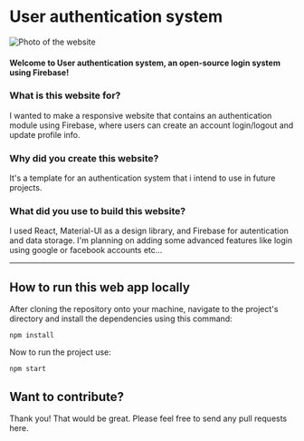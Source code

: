 # User authentication system
![Photo of the website](/src/assests/user-auth-app.gif)


#### Welcome to User authentication system, an open-source login system using Firebase!

### What is this website for?
I wanted to make a responsive website that contains an authentication module using Firebase, where users can create an account login/logout and update profile info.

### Why did you create this website?
It's a template for an authentication system that i intend to use in future projects.

### What did you use to build this website?
I used React, Material-UI as a design library, and Firebase for autentication and data storage. I'm planning on adding some advanced features like login using google or facebook accounts etc...

---

## How to run this web app locally

After cloning the repository onto your machine, navigate to the project's directory and install the dependencies using this command: 
```console
npm install
```
Now to run the project use:

```console
npm start
```

## Want to contribute?

Thank you! That would be great. Please feel free to send any pull requests here.
